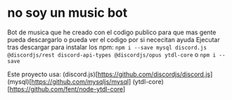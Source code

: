 # no soy un music bot
Bot de musica que he creado con el codigo publico para que mas gente pueda descargarlo o pueda ver el codigo por si nececitan ayuda
Ejecutar tras descargar para instalar los npm:
```npm i --save mysql discord.js @discordjs/rest discord-api-types @discordjs/opus ytdl-core```
o
```npm i --save```

Este proyecto usa:
(discord.js)[https://github.com/discordjs/discord.js]
(mysql)[https://github.com/mysqljs/mysql]
(ytdl-core)[https://github.com/fent/node-ytdl-core]
